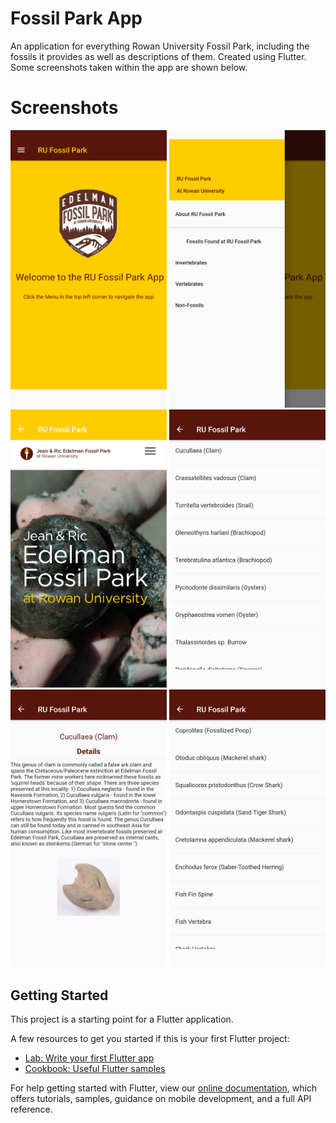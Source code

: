 # Fossil Park App 

An application for everything Rowan University Fossil Park, including the fossils it provides as well as descriptions of them. Created using Flutter. Some screenshots taken within the app are shown below.

# Screenshots
<img src="images/ss1.png" width="250">            <img src="images/ss2.png" width="250">            <img src="images/ss3.png" width="250">
<img src="images/ss4.png" width="250">            <img src="images/ss5.png" width="250">            <img src="images/ss6.png" width="250">

## Getting Started

This project is a starting point for a Flutter application.

A few resources to get you started if this is your first Flutter project:

- [Lab: Write your first Flutter app](https://flutter.dev/docs/get-started/codelab)
- [Cookbook: Useful Flutter samples](https://flutter.dev/docs/cookbook)

For help getting started with Flutter, view our
[online documentation](https://flutter.dev/docs), which offers tutorials,
samples, guidance on mobile development, and a full API reference.
